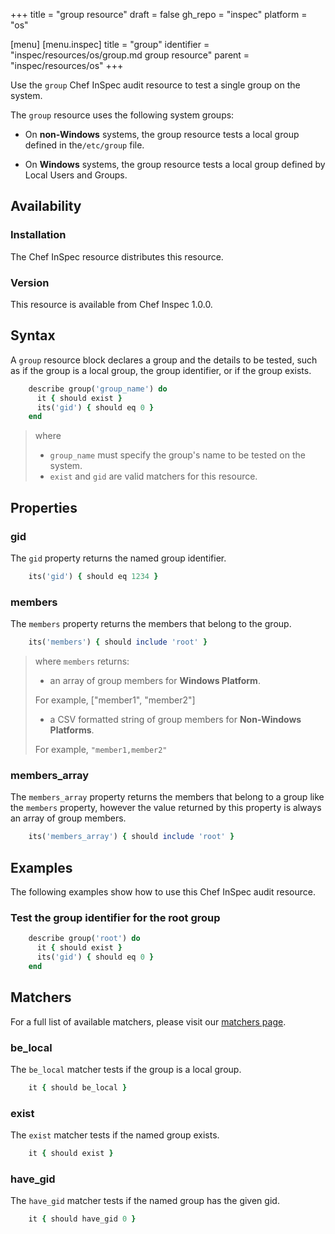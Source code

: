 +++
title = "group resource"
draft = false
gh_repo = "inspec"
platform = "os"

[menu]
  [menu.inspec]
    title = "group"
    identifier = "inspec/resources/os/group.md group resource"
    parent = "inspec/resources/os"
+++

Use the `group` Chef InSpec audit resource to test a single group on the system.

The `group` resource uses the following system groups:

- On **non-Windows** systems, the group resource tests a local group defined in the`/etc/group` file.

- On **Windows** systems, the group resource tests a local group defined by Local Users and Groups.

## Availability

### Installation

The Chef InSpec resource distributes this resource.

### Version

This resource is available from Chef Inspec 1.0.0.

## Syntax

A `group` resource block declares a group and the details to be tested, such as if the group is a local group, the group identifier, or if the group exists.

```ruby
    describe group('group_name') do
      it { should exist }
      its('gid') { should eq 0 }
    end
```

> where
>
> - `group_name` must specify the group's name to be tested on the system.
> - `exist` and `gid` are valid matchers for this resource.

## Properties

### gid

The `gid` property returns the named group identifier.

```ruby
    its('gid') { should eq 1234 }
```

### members

The `members` property returns the members that belong to the group.

```ruby
    its('members') { should include 'root' }
```

> where `members` returns:
>
> - an array of group members for **Windows Platform**.
>
> For example, ["member1", "member2"]
>
> - a CSV formatted string of group members for **Non-Windows Platforms**.
>
> For example, `"member1,member2"`

### members_array

The `members_array` property returns the members that belong to a group like the `members` property, however the value returned by this property is always an array of group members.

```ruby
    its('members_array') { should include 'root' }
```

## Examples

The following examples show how to use this Chef InSpec audit resource.

### Test the group identifier for the root group

```ruby
    describe group('root') do
      it { should exist }
      its('gid') { should eq 0 }
    end
```

## Matchers

For a full list of available matchers, please visit our [matchers page](/inspec/matchers/).

### be_local

The `be_local` matcher tests if the group is a local group.

```ruby
    it { should be_local }
```

### exist

The `exist` matcher tests if the named group exists.

```ruby
    it { should exist }
```

### have_gid

The `have_gid` matcher tests if the named group has the given gid.

```ruby
    it { should have_gid 0 }
```
